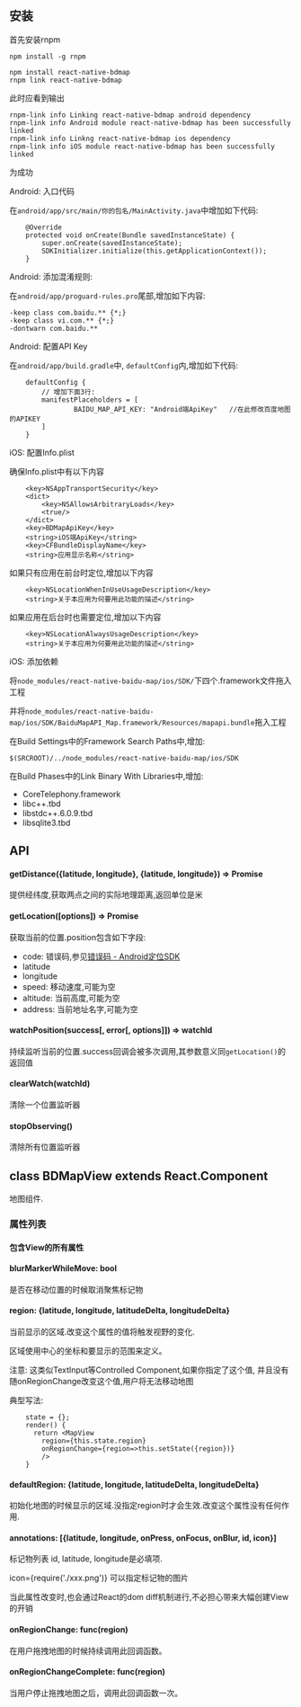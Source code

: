 ## 安装

首先安装rnpm

```
npm install -g rnpm
```

```
npm install react-native-bdmap
rnpm link react-native-bdmap
```

此时应看到输出

```
rnpm-link info Linking react-native-bdmap android dependency
rnpm-link info Android module react-native-bdmap has been successfully linked
rnpm-link info Linkng react-native-bdmap ios dependency
rnpm-link info iOS module react-native-bdmap has been successfully linked
```

为成功

Android: 入口代码

在`android/app/src/main/你的包名/MainActivity.java`中增加如下代码:

```
    @Override
    protected void onCreate(Bundle savedInstanceState) {
        super.onCreate(savedInstanceState);
        SDKInitializer.initialize(this.getApplicationContext());
    }
```

Android: 添加混淆规则:

在`android/app/proguard-rules.pro`尾部,增加如下内容:

```
-keep class com.baidu.** {*;}
-keep class vi.com.** {*;}    
-dontwarn com.baidu.**
```

Android: 配置API Key

在`android/app/build.gradle`中, `defaultConfig`内,增加如下代码:

```
    defaultConfig {
        // 增加下面3行:
        manifestPlaceholders = [
                BAIDU_MAP_API_KEY: "Android端ApiKey"   //在此修改百度地图的APIKEY
        ]
    }
```

iOS: 配置Info.plist

确保Info.plist中有以下内容

```
    <key>NSAppTransportSecurity</key>
    <dict>
        <key>NSAllowsArbitraryLoads</key>
        <true/>
    </dict>
    <key>BDMapApiKey</key>
    <string>iOS端ApiKey</string>
    <key>CFBundleDisplayName</key>
    <string>应用显示名称</string>
```

如果只有应用在前台时定位,增加以下内容

```
    <key>NSLocationWhenInUseUsageDescription</key>
    <string>关于本应用为何要用此功能的描述</string>
```

如果应用在后台时也需要定位,增加以下内容

```
    <key>NSLocationAlwaysUsageDescription</key>
    <string>关于本应用为何要用此功能的描述</string>
```

iOS: 添加依赖

将`node_modules/react-native-baidu-map/ios/SDK/`下四个.framework文件拖入工程

并将`node_modules/react-native-baidu-map/ios/SDK/BaiduMapAPI_Map.framework/Resources/mapapi.bundle`拖入工程

在Build Settings中的Framework Search Paths中,增加:

`$(SRCROOT)/../node_modules/react-native-baidu-map/ios/SDK`

在Build Phases中的Link Binary With Libraries中,增加:

* CoreTelephony.framework
* libc++.tbd
* libstdc++.6.0.9.tbd
* libsqlite3.tbd

## API

#### getDistance({latitude, longitude}, {latitude, longitude}) => Promise<number>

提供经纬度,获取两点之间的实际地理距离,返回单位是米

#### getLocation([options]) => Promise<position>

获取当前的位置.position包含如下字段:

* code: 错误码,参见[错误码 - Android定位SDK](http://lbsyun.baidu.com/index.php?title=android-locsdk/guide/ermsg)
* latitude
* longitude
* speed: 移动速度,可能为空
* altitude: 当前高度,可能为空
* address: 当前地址名字,可能为空

#### watchPosition(success[, error[, options]]) => watchId

持续监听当前的位置.success回调会被多次调用,其参数意义同`getLocation()`的返回值

#### clearWatch(watchId)

清除一个位置监听器

#### stopObserving()

清除所有位置监听器

## class BDMapView extends React.Component

地图组件.

### 属性列表

#### 包含View的所有属性

#### blurMarkerWhileMove: bool

是否在移动位置的时候取消聚焦标记物

#### region: {latitude, longitude, latitudeDelta, longitudeDelta}

当前显示的区域.改变这个属性的值将触发视野的变化.

区域使用中心的坐标和要显示的范围来定义。

注意: 这类似TextInput等Controlled Component,如果你指定了这个值,
并且没有随onRegionChange改变这个值,用户将无法移动地图

典型写法:

```
    state = {};
    render() {
      return <MapView 
        region={this.state.region} 
        onRegionChange={region=>this.setState({region})}
        />
    }
```

#### defaultRegion: {latitude, longitude, latitudeDelta, longitudeDelta}

初始化地图的时候显示的区域.没指定region时才会生效.改变这个属性没有任何作用.

#### annotations: [{latitude, longitude, onPress, onFocus, onBlur, id, icon}]

标记物列表
id, latitude, longitude是必填项.

icon={require('./xxx.png')} 可以指定标记物的图片

当此属性改变时,也会通过React的dom diff机制进行,不必担心带来大幅创建View的开销

#### onRegionChange: func(region)

在用户拖拽地图的时候持续调用此回调函数。

#### onRegionChangeComplete: func(region)

当用户停止拖拽地图之后，调用此回调函数一次。
